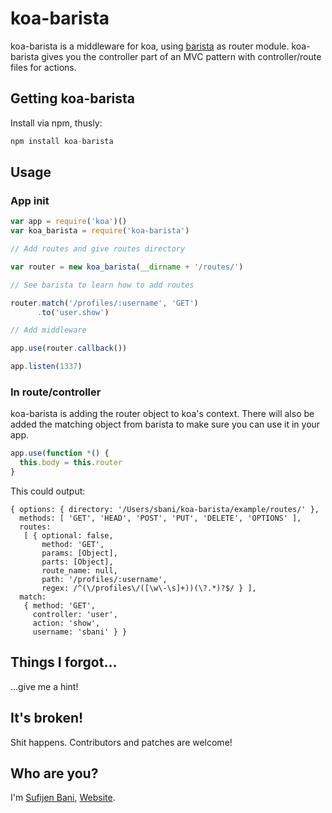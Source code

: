 # koa-barista

koa-barista is a middleware for koa, using [barista](http://kieran.github.io/barista/) as router module. koa-barista gives you the controller part of an MVC pattern with controller/route files for actions.

## Getting koa-barista

Install via npm, thusly:
```javascript
npm install koa-barista
```
## Usage

### App init

```javascript
var app = require('koa')()
var koa_barista = require('koa-barista')

// Add routes and give routes directory

var router = new koa_barista(__dirname + '/routes/')

// See barista to learn how to add routes

router.match('/profiles/:username', 'GET')
      .to('user.show')

// Add middleware

app.use(router.callback())

app.listen(1337)
```

### In route/controller

koa-barista is adding the router object to koa's context. There will also be added the matching object from barista to make sure you can use it in your app.

```javascript
app.use(function *() {
  this.body = this.router
}
```
This could output:
```
{ options: { directory: '/Users/sbani/koa-barista/example/routes/' },
  methods: [ 'GET', 'HEAD', 'POST', 'PUT', 'DELETE', 'OPTIONS' ],
  routes:
   [ { optional: false,
       method: 'GET',
       params: [Object],
       parts: [Object],
       route_name: null,
       path: '/profiles/:username',
       regex: /^(\/profiles\/([\w\-\s]+))(\?.*)?$/ } ],
  match:
   { method: 'GET',
     controller: 'user',
     action: 'show',
     username: 'sbani' } }
```

## Things I forgot...

...give me a hint!


## It's broken!

Shit happens.
Contributors and patches are welcome!


## Who are you?

I'm [Sufijen Bani](mailto:sufijen@sbani.net), [Website](http://www.sbani.net).
